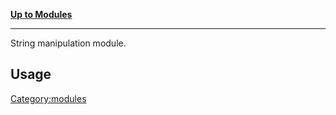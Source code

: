 [**Up to Modules**](:Category:modules "wikilink")

------------------------------------------------------------------------

String manipulation module.

Usage
-----

<Category:modules>
